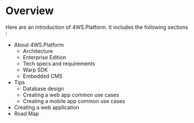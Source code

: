 # Overview

Here are an introduction of 4WS.Platform. It includes the following sections :

* About 4WS.Platform
  * Architecture
  * Enterprise Edition
  * Tech specs and requirements
  * Warp SDK
  * Embedded CMS
* Tips
  * Database design
  * Creating a web app common use cases
  * Creating a mobile app common use cases
* Creating a web application
* Road Map



